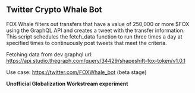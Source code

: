 ## Twitter Crypto Whale Bot

FOX Whale filters out transfers that have a value of 250,000 or more $FOX using the GraphQL API and creates a tweet with the transfer information. This script schedules the fetch_data function to run three times a day at specified times to continuously post tweets that meet the criteria. 

Fetching data from dev graphql url: https://api.studio.thegraph.com/query/34429/shapeshift-fox-token/v1.0.1

Use case: https://twitter.com/FOXWhale_bot (beta stage)

**Unofficial Globalization Workstream experiment**
